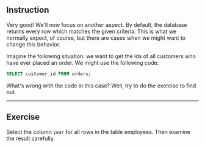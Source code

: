 ## Instruction
Very good! We'll now focus on another aspect. By default, the database returns every row which matches the given criteria. This is what we normally expect, of course, but there are cases when we might want to change this behavior.

Imagine the following situation: we want to get the ids of all customers who have ever placed an order. We might use the following code:

````sql
SELECT customer_id FROM orders;
````
What's wrong with the code in this case? Well, try to do the exercise to find out.

---
## Exercise
Select the column `year` for all rows in the table employees. Then examine the result carefully.